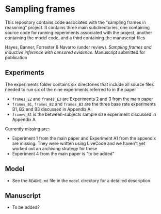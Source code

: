 # Sampling frames

This repository contains code associated with the "sampling frames in reasoning" project. It contains three main subdirectories, one containing source code for running experiments associated with the project, another containing the model code, and a third containing the manuscript files

Hayes, Banner, Forrester & Navarro (under review). *Sampling frames and inductive inference with censored evidence.* Manuscript submitted for publication

## Experiments

The experiments folder contains six directories that include all source files needed to run six of the nine experiments referred to in the paper

- `frames_E2` and `frames_E3` are Experiments 2 and 3 from the main paper
- `frames_B1`, `frames_B2` and `frames_B3` are the three base rate experiments B1, B2 and B3 discussed in Appendix A
- `frames_S1` is the between-subjects sample size experiment discussed in Appendix A
 
Currently missing are:

- Experiment 1 from the main paper and Experiment A1 from the appendix are missing. They were written using LiveCode and we haven't yet worked out an archiving strategy for these
- Experiment 4 from the main paper is "to be added"

## Model

- See the `README.md` file in the `model` directory for a detailed description

## Manuscript

- To be added?